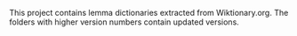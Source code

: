 This project contains lemma dictionaries extracted from Wiktionary.org. The folders with higher version numbers contain updated versions. 
